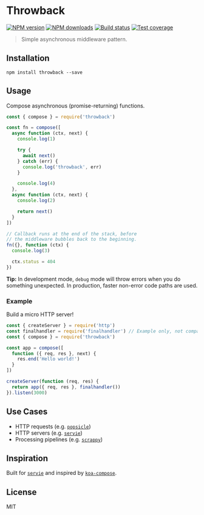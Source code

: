 # Throwback

[![NPM version](https://img.shields.io/npm/v/throwback.svg?style=flat)](https://npmjs.org/package/throwback)
[![NPM downloads](https://img.shields.io/npm/dm/throwback.svg?style=flat)](https://npmjs.org/package/throwback)
[![Build status](https://img.shields.io/travis/serviejs/throwback.svg?style=flat)](https://travis-ci.org/serviejs/throwback)
[![Test coverage](https://img.shields.io/coveralls/serviejs/throwback.svg?style=flat)](https://coveralls.io/r/serviejs/throwback?branch=master)

> Simple asynchronous middleware pattern.

## Installation

```
npm install throwback --save
```

## Usage

Compose asynchronous (promise-returning) functions.

```js
const { compose } = require('throwback')

const fn = compose([
  async function (ctx, next) {
    console.log(1)

    try {
      await next()
    } catch (err) {
      console.log('throwback', err)
    }

    console.log(4)
  },
  async function (ctx, next) {
    console.log(2)

    return next()
  }
])

// Callback runs at the end of the stack, before
// the middleware bubbles back to the beginning.
fn({}, function (ctx) {
  console.log(3)

  ctx.status = 404
})
```

**Tip:** In development mode, `debug` mode will throw errors when you do something unexpected. In production, faster non-error code paths are used.

### Example

Build a micro HTTP server!

```js
const { createServer } = require('http')
const finalhandler = require('finalhandler') // Example only, not compatible with single `ctx` arg.
const { compose } = require('throwback')

const app = compose([
  function ({ req, res }, next) {
    res.end('Hello world!')
  }
])

createServer(function (req, res) {
  return app({ req, res }, finalhandler())
}).listen(3000)
```

## Use Cases

* HTTP requests (e.g. [`popsicle`](https://github.com/serviejs/popsicle))
* HTTP servers (e.g. [`servie`](https://github.com/serviejs/servie))
* Processing pipelines (e.g. [`scrappy`](https://github.com/blakeembrey/node-scrappy))

## Inspiration

Built for [`servie`](https://github.com/serviejs) and inspired by [`koa-compose`](https://github.com/koajs/compose).

## License

MIT
